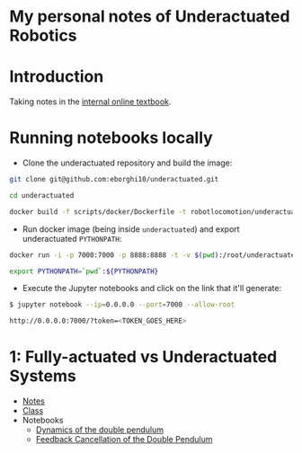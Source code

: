 # My personal notes of Underactuated Robotics

# Introduction

Taking notes in the [internal online textbook](http://underactuated.mit.edu/).

# Running notebooks locally

- Clone the underactuated repository and build the image:

```sh
git clone git@github.com:eborghi10/underactuated.git

cd underactuated

docker build -f scripts/docker/Dockerfile -t robotlocomotion/underactuated:latest .
```

- Run docker image (being inside `underactuated`) and export underactuated `PYTHONPATH`:

```sh
docker run -i -p 7000:7000 -p 8888:8888 -t -v $(pwd):/root/underactuated -w /root/underactuated robotlocomotion/underactuated:latest

export PYTHONPATH=`pwd`:${PYTHONPATH}
```

- Execute the Jupyter notebooks and click on the link that it'll generate:

```sh
$ jupyter notebook --ip=0.0.0.0 --port=7000 --allow-root

http://0.0.0.0:7000/?token=<TOKEN_GOES_HERE>
```

# 1: Fully-actuated vs Underactuated Systems

- [Notes](http://underactuated.mit.edu/intro.html)
- [Class](https://www.youtube.com/watch?v=VeEqtTgDXFc&t=3569s)
- Notebooks
	- [Dynamics of the double pendulum](https://github.com/RussTedrake/underactuated/blob/master/examples/double_pendulum/dynamics.ipynb)
	- [Feedback Cancellation of the Double Pendulum](https://github.com/RussTedrake/underactuated/blob/master/examples/double_pendulum/feedback_cancellation.ipynb)


